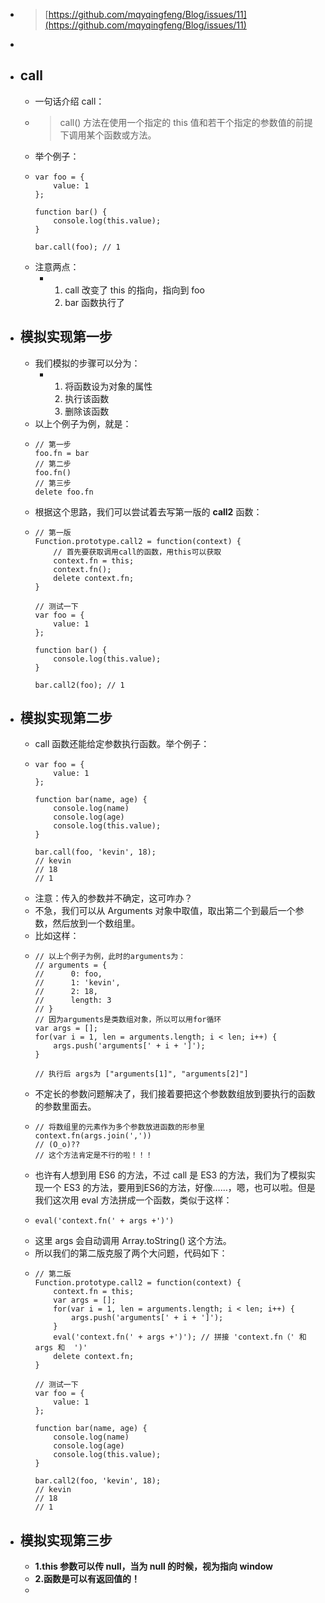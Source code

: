 - > [https://github.com/mqyqingfeng/Blog/issues/11](https://github.com/mqyqingfeng/Blog/issues/11)
-
- ## call
	- 一句话介绍 call：
	- > call() 方法在使用一个指定的 this 值和若干个指定的参数值的前提下调用某个函数或方法。
	- 举个例子：
	- ```
	  var foo = {
	      value: 1
	  };
	  
	  function bar() {
	      console.log(this.value);
	  }
	  
	  bar.call(foo); // 1
	  ```
	- 注意两点：
		- 1. call 改变了 this 的指向，指向到 foo
		  2. bar 函数执行了
- ## 模拟实现第一步
	- 我们模拟的步骤可以分为：
		- 1. 将函数设为对象的属性
		  2. 执行该函数
		  3. 删除该函数
	- 以上个例子为例，就是：
	- ```
	  // 第一步
	  foo.fn = bar
	  // 第二步
	  foo.fn()
	  // 第三步
	  delete foo.fn
	  ```
	- 根据这个思路，我们可以尝试着去写第一版的 **call2** 函数：
	- ```
	  // 第一版
	  Function.prototype.call2 = function(context) {
	      // 首先要获取调用call的函数，用this可以获取
	      context.fn = this;
	      context.fn();
	      delete context.fn;
	  }
	  
	  // 测试一下
	  var foo = {
	      value: 1
	  };
	  
	  function bar() {
	      console.log(this.value);
	  }
	  
	  bar.call2(foo); // 1
	  ```
- ## 模拟实现第二步
	- call 函数还能给定参数执行函数。举个例子：
	- ```
	  var foo = {
	      value: 1
	  };
	  
	  function bar(name, age) {
	      console.log(name)
	      console.log(age)
	      console.log(this.value);
	  }
	  
	  bar.call(foo, 'kevin', 18);
	  // kevin
	  // 18
	  // 1
	  ```
	- 注意：传入的参数并不确定，这可咋办？
	- 不急，我们可以从 Arguments 对象中取值，取出第二个到最后一个参数，然后放到一个数组里。
	- 比如这样：
	- ```
	  // 以上个例子为例，此时的arguments为：
	  // arguments = {
	  //      0: foo,
	  //      1: 'kevin',
	  //      2: 18,
	  //      length: 3
	  // }
	  // 因为arguments是类数组对象，所以可以用for循环
	  var args = [];
	  for(var i = 1, len = arguments.length; i < len; i++) {
	      args.push('arguments[' + i + ']');
	  }
	  
	  // 执行后 args为 ["arguments[1]", "arguments[2]"]
	  ```
	- 不定长的参数问题解决了，我们接着要把这个参数数组放到要执行的函数的参数里面去。
	- ```
	  // 将数组里的元素作为多个参数放进函数的形参里
	  context.fn(args.join(','))
	  // (O_o)??
	  // 这个方法肯定是不行的啦！！！
	  ```
	- 也许有人想到用 ES6 的方法，不过 call 是 ES3 的方法，我们为了模拟实现一个 ES3 的方法，要用到ES6的方法，好像……，嗯，也可以啦。但是我们这次用 eval 方法拼成一个函数，类似于这样：
	- ```
	  eval('context.fn(' + args +')')
	  ```
	- 这里 args 会自动调用 Array.toString() 这个方法。
	- 所以我们的第二版克服了两个大问题，代码如下：
	- ```
	  // 第二版
	  Function.prototype.call2 = function(context) {
	      context.fn = this;
	      var args = [];
	      for(var i = 1, len = arguments.length; i < len; i++) {
	          args.push('arguments[' + i + ']');
	      }
	      eval('context.fn(' + args +')'); // 拼接 'context.fn（' 和 args 和  ')'
	      delete context.fn;
	  }
	  
	  // 测试一下
	  var foo = {
	      value: 1
	  };
	  
	  function bar(name, age) {
	      console.log(name)
	      console.log(age)
	      console.log(this.value);
	  }
	  
	  bar.call2(foo, 'kevin', 18); 
	  // kevin
	  // 18
	  // 1
	  ```
- ## 模拟实现第三步
	- **1.this 参数可以传 null，当为 null 的时候，视为指向 window**
	- **2.函数是可以有返回值的！**
	-